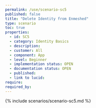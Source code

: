 ```yaml
---
permalink: /use/scenario-sc5
published: false
title: "Delete Identity from Enmeshed"
type: scenario
toc: true
properties:
  - id: SC5
  - category: Identity Basics
  - description:
  - customer: All
  - component: App
  - level: Beginner
  - implementation status: OPEN
  - documentation status: OPEN
  - published:
  - link to lucid:
require:
required_by:
---
```


{% include scenarios/scenario-sc5.md %}
